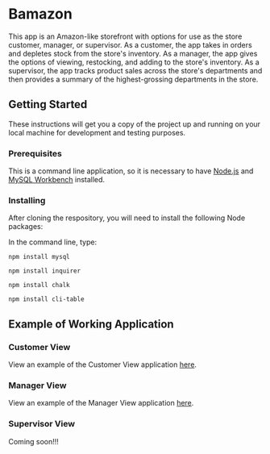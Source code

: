 # Bamazon

This app is an Amazon-like storefront with options for use as the store customer, manager, or supervisor. As a customer, the app takes in orders and depletes stock from the store's inventory. As a manager, the app gives the options of viewing, restocking, and adding to the store's inventory. As a supervisor, the app tracks product sales across the store's departments and then provides a summary of the highest-grossing departments in the store.

## Getting Started

These instructions will get you a copy of the project up and running on your local machine for development and testing purposes.

### Prerequisites

This is a command line application, so it is necessary to have [Node.js](https://nodejs.org/en/) and [MySQL Workbench](https://www.mysql.com/products/workbench/) installed.

### Installing

After cloning the respository, you will need to install the following Node packages:

In the command line, type:

```
npm install mysql
```
```
npm install inquirer
```
```
npm install chalk
```
```
npm install cli-table
```

## Example of Working Application

### Customer View
View an example of the Customer View application [here](https://drive.google.com/file/d/1ghklN4NiOyIrpiArSxu5lfp6wwjTRE4z/view).

### Manager View
View an example of the Manager View application [here](https://drive.google.com/file/d/1-KxyBVC9-BC3jXPvMNCPjLiPZ93dLGsn/view).

### Supervisor View
Coming soon!!!